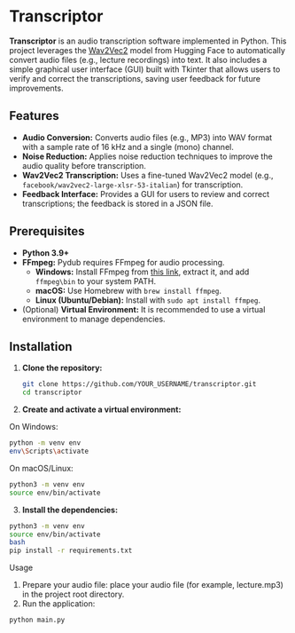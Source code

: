 # Transcriptor

**Transcriptor** is an audio transcription software implemented in Python. This project leverages the [Wav2Vec2](https://huggingface.co/models?pipeline_tag=automatic-speech-recognition) model from Hugging Face to automatically convert audio files (e.g., lecture recordings) into text. It also includes a simple graphical user interface (GUI) built with Tkinter that allows users to verify and correct the transcriptions, saving user feedback for future improvements.

## Features

- **Audio Conversion:** Converts audio files (e.g., MP3) into WAV format with a sample rate of 16 kHz and a single (mono) channel.
- **Noise Reduction:** Applies noise reduction techniques to improve the audio quality before transcription.
- **Wav2Vec2 Transcription:** Uses a fine-tuned Wav2Vec2 model (e.g., `facebook/wav2vec2-large-xlsr-53-italian`) for transcription.
- **Feedback Interface:** Provides a GUI for users to review and correct transcriptions; the feedback is stored in a JSON file.

## Prerequisites

- **Python 3.9+**
- **FFmpeg:** Pydub requires FFmpeg for audio processing.  
  - **Windows:** Install FFmpeg from [this link](https://www.gyan.dev/ffmpeg/builds/), extract it, and add `ffmpeg\bin` to your system PATH.
  - **macOS:** Use Homebrew with `brew install ffmpeg`.
  - **Linux (Ubuntu/Debian):** Install with `sudo apt install ffmpeg`.
- (Optional) **Virtual Environment:** It is recommended to use a virtual environment to manage dependencies.

## Installation

1. **Clone the repository:**

   ```bash
   git clone https://github.com/YOUR_USERNAME/transcriptor.git
   cd transcriptor
   
2. **Create and activate a virtual environment:**

On Windows:

   ```bash
  python -m venv env
  env\Scripts\activate
```

On macOS/Linux:

   ```bash
python3 -m venv env
source env/bin/activate
```

3. **Install the dependencies:**

 ```bash
python3 -m venv env
source env/bin/activate
bash
pip install -r requirements.txt
```

Usage
1. Prepare your audio file: place your audio file (for example, lecture.mp3) in the project root directory.
2. Run the application:

```bash
python main.py
```
